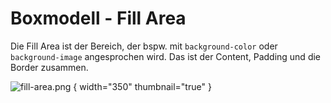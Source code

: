 # Boxmodell - Fill Area

Die Fill Area ist der Bereich, der bspw. mit `background-color` oder `background-image` angesprochen wird. Das ist der Content, Padding und die
Border zusammen.

![fill-area.png](fill-area.png) { width="350" thumbnail="true" }